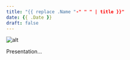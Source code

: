 ```yaml
---
title: "{{ replace .Name "-" " " | title }}"
date: {{ .Date }}
draft: false
---
```



![alt](//via.placeholder.com/640x150)


Presentation...

